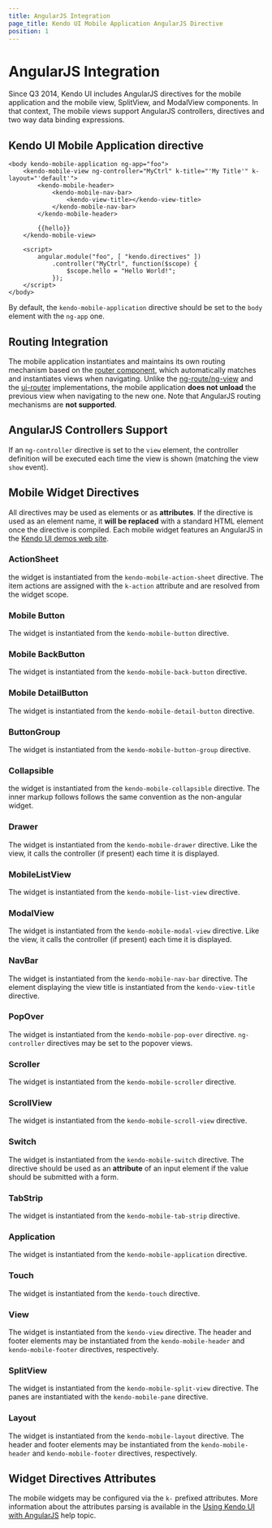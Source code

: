 ```yaml
---
title: AngularJS Integration
page_title: Kendo UI Mobile Application AngularJS Directive
position: 1
---
```


# AngularJS Integration

Since Q3 2014, Kendo UI includes AngularJS directives for the mobile application and the mobile view, SplitView, and ModalView components. In that
context, The mobile views support AngularJS controllers, directives and two way data binding expressions.

## Kendo UI Mobile Application directive

    <body kendo-mobile-application ng-app="foo">
        <kendo-mobile-view ng-controller="MyCtrl" k-title="'My Title'" k-layout="'default'">
            <kendo-mobile-header>
                <kendo-mobile-nav-bar>
                    <kendo-view-title></kendo-view-title>
                </kendo-mobile-nav-bar>
            </kendo-mobile-header>

            {{hello}}
        </kendo-mobile-view>

        <script>
            angular.module("foo", [ "kendo.directives" ])
                .controller("MyCtrl", function($scope) {
                    $scope.hello = "Hello World!";
                });
        </script>
    </body>

By default, the `kendo-mobile-application` directive should be set to the `body` element with the `ng-app` one.

## Routing Integration

The mobile application instantiates and maintains its own routing mechanism based on the [router component](/framework/spa/router), which
automatically matches and instantiates views when navigating.
Unlike the [ng-route/ng-view](https://docs.angularjs.org/api/ngRoute) and the [ui-router](https://github.com/angular-ui/ui-router) implementations,
the mobile application **does not unload** the previous view when navigating to the new one. Note that AngularJS routing mechanisms are **not supported**.

## AngularJS Controllers Support

If an `ng-controller` directive is set to the `view` element, the controller definition will be executed each time the view is shown (matching the view `show`
event).

## Mobile Widget Directives

All directives may be used as elements or as **attributes**. If the directive is used as an element name, it **will be replaced** with a standard HTML
element once the directive is compiled. Each mobile widget features an AngularJS in the [Kendo UI demos web site](http://demos.telerik.com/kendo-ui/).

### ActionSheet

the widget is instantiated from the `kendo-mobile-action-sheet` directive. The item actions are assigned with the `k-action` attribute and are
resolved from the widget scope.

### Mobile Button

The widget is instantiated from the `kendo-mobile-button` directive.

### Mobile BackButton

The widget is instantiated from the `kendo-mobile-back-button` directive.

### Mobile DetailButton

The widget is instantiated from the `kendo-mobile-detail-button` directive.

### ButtonGroup

The widget is instantiated from the `kendo-mobile-button-group` directive.

### Collapsible

the widget is instantiated from the `kendo-mobile-collapsible` directive. The inner markup follows follows the same convention as the non-angular widget.

### Drawer

The widget is instantiated from the `kendo-mobile-drawer` directive. Like the view, it calls the controller (if present) each time it is displayed.

### MobileListView

The widget is instantiated from the `kendo-mobile-list-view` directive.

### ModalView

The widget is instantiated from the `kendo-mobile-modal-view` directive. Like the view, it calls the controller (if present) each time it is displayed.

### NavBar

The widget is instantiated from the `kendo-mobile-nav-bar` directive. The element displaying the view title is instantiated from the
`kendo-view-title` directive.

### PopOver

The widget is instantiated from the `kendo-mobile-pop-over` directive. `ng-controller` directives may be set to the popover views.

### Scroller

The widget is instantiated from the `kendo-mobile-scroller` directive.

### ScrollView

The widget is instantiated from the `kendo-mobile-scroll-view` directive.

### Switch

The widget is instantiated from the `kendo-mobile-switch` directive. The directive should be used as an **attribute** of an input element if the
value should be submitted with a form.

### TabStrip

The widget is instantiated from the `kendo-mobile-tab-strip` directive.

### Application

The widget is instantiated from the `kendo-mobile-application` directive.

### Touch

The widget is instantiated from the `kendo-touch` directive.

### View

The widget is instantiated from the `kendo-view` directive. The header and footer elements may be instantiated from the `kendo-mobile-header` and
`kendo-mobile-footer` directives, respectively.

### SplitView

The widget is instantiated from the `kendo-mobile-split-view` directive. The panes are instantiated with the `kendo-mobile-pane` directive.

### Layout

The widget is instantiated from the `kendo-mobile-layout` directive. The header and footer elements may be instantiated from the `kendo-mobile-header` and
`kendo-mobile-footer` directives, respectively.

## Widget Directives Attributes

The mobile widgets may be configured via the `k-` prefixed attributes. More information about the attributes parsing is available in the [Using Kendo UI
with AngularJS](/AngularJS/introduction#widget-options-in-html) help topic.

